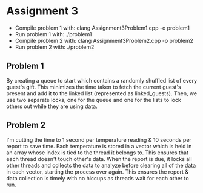# Assignment 3
- Compile problem 1 with: clang Assignment3Problem1.cpp -o problem1
- Run problem 1 with: ./problem1
- Compile problem 2 with: clang Assignment3Problem2.cpp -o problem2
- Run problem 2 with: ./problem2


## Problem 1
By creating a queue to start which contains a randomly shuffled list of every guest's gift. This minimizes the time taken to fetch the current guest's present and add it to the linked list (represented as linked_guests). Then, we use two separate locks, one for the queue and one for the lists to lock others out while they are using data.

## Problem 2
I'm cutting the time to 1 second per temperature reading & 10 seconds per report to save time. Each temperature is stored in a vector which is held in an array whose index is tied to the thread it belongs to. This ensures that each thread doesn't touch other's data. When the report is due, it locks all other threads and collects the data to analyze before clearing all of the data in each vector, starting the process over again.
This ensures the report & data collection is timely with no hiccups as threads wait for each other to run.
